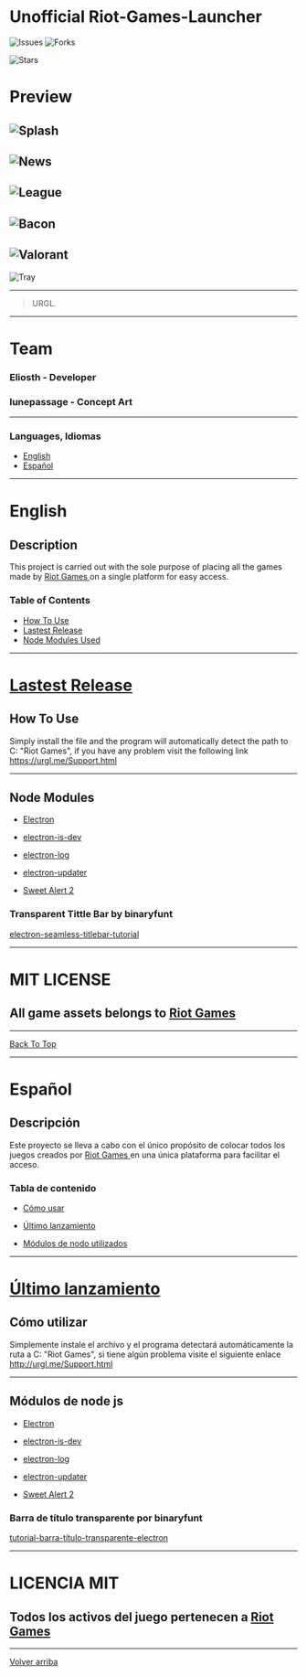 # Unofficial Riot-Games-Launcher

![Issues](https://img.shields.io/github/issues/Eliosth/UNOFFICIAL-Riot-Games-Launcher?style=for-the-badge)
![Forks](https://img.shields.io/github/forks/Eliosth/UNOFFICIAL-Riot-Games-Launcher?style=for-the-badge)

![Stars](https://img.shields.io/github/stars/Eliosth/UNOFFICIAL-Riot-Games-Launcher?style=for-the-badge)

# Preview

![Splash](https://firebasestorage.googleapis.com/v0/b/farmgo-1c7d0.appspot.com/o/Splash.JPG?alt=media&token=9c556273-94ba-468c-8124-3025beaf8d51)
---
![News](https://firebasestorage.googleapis.com/v0/b/farmgo-1c7d0.appspot.com/o/News.JPG?alt=media&token=a383112c-0ebf-405f-a598-98d6288cdc2d)
---
![League](https://firebasestorage.googleapis.com/v0/b/farmgo-1c7d0.appspot.com/o/LeagueLauncher.jpg?alt=media&token=f810e796-564d-4549-83b8-9d25761a9226)
---
![Bacon](https://firebasestorage.googleapis.com/v0/b/farmgo-1c7d0.appspot.com/o/BaconLauncher.jpg?alt=media&token=2e94163e-5194-4145-9f00-b54281a6acd9)
---
![Valorant](https://firebasestorage.googleapis.com/v0/b/farmgo-1c7d0.appspot.com/o/ValorantLauncher.jpg?alt=media&token=cde23868-948e-4e1d-9be3-39077e85682a)
---
![Tray](https://raw.githubusercontent.com/Eliosth/ImageStorage/master/trayMenu.jpg?token=AHF2IYJHHM3JGGCTTKAOVXK7HVWHG)





---

> URGL.

---

# Team

### Eliosth - Developer
### lunepassage - Concept Art
-----

### Languages, Idiomas

- [English](#english)
- [Español](#español)
---

# English

## Description

This project is carried out with the sole purpose of placing all the games made by <a href="https://www.riotgames.com/en"> Riot Games </a> on a single platform for easy access.

### Table of Contents

- [How To Use](#how-to-use)
- [Lastest Release](#lastest-release)
- [Node Modules Used ](#node-modules)
---

# [Lastest Release](https://github.com/Eliosth/UNOFFICIAL-Riot-Games-Launcher/releases)



## How To Use

Simply install the file and the program will automatically detect the path to C: "Riot Games", if you have any problem visit the following link https://urgl.me/Support.html


---

## Node Modules

- [Electron](https://www.electronjs.org/docs/tutorial/installation)

- [electron-is-dev](https://github.com/sindresorhus/electron-is-dev)

- [electron-log](https://github.com/megahertz/electron-log)

- [electron-updater](https://yarnpkg.com/package/electron-updater)

- [Sweet Alert 2](https://sweetalert2.github.io/)

### Transparent Tittle Bar by  binaryfunt 

 [electron-seamless-titlebar-tutorial](https://github.com/binaryfunt/electron-seamless-titlebar-tutorial)

---

 # MIT LICENSE
 ## All game assets belongs to [Riot Games](https://www.riotgames.com/)
----
[Back To Top](#unofficial-riot-games-launcher)


----


# Español

## Descripción

Este proyecto se lleva a cabo con el único propósito de colocar todos los juegos creados por <a href="https://www.riotgames.com/en"> Riot Games </a> en una única plataforma para facilitar el acceso.

### Tabla de contenido

- [Cómo usar](#cómo-usar)

- [Último lanzamiento](#último-lanzamiento)
- [Módulos de nodo utilizados](#módulos-de-node-js)
---

# [Último lanzamiento](https://github.com/Eliosth/UNOFFICIAL-Riot-Games-Launcher/releases)




## Cómo utilizar

Simplemente instale el archivo y el programa detectará automáticamente la ruta a C: "Riot Games", si tiene algún problema visite el siguiente enlace http://urgl.me/Support.html


---

## Módulos de node js

- [Electron](https://www.electronjs.org/docs/tutorial/installation)

- [electron-is-dev](https://github.com/sindresorhus/electron-is-dev)

- [electron-log](https://github.com/megahertz/electron-log)

- [electron-updater](https://yarnpkg.com/package/electron-updater)

- [Sweet Alert 2](https://sweetalert2.github.io/)


### Barra de título transparente por binaryfunt

 [tutorial-barra-título-transparente-electron](https://github.com/binaryfunt/electron-seamless-titlebar-tutorial)

---

 # LICENCIA MIT
 ## Todos los activos del juego pertenecen a [Riot Games](https://www.riotgames.com/)
----
[Volver arriba](#unofficial-riot-games-launcher)



